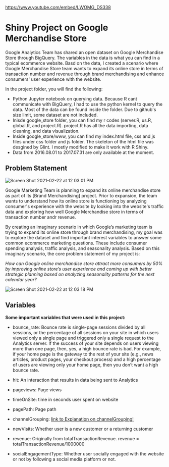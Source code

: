 https://www.youtube.com/embed/LWOMG_DS338

# Shiny Project on Google Merchandise Store #


Google Analytics Team has shared an open dataset on Google Merchandise Store through BigQuery. The variables in the data is what you can find in a typical ecommerce website. Basd on the data, I created a scenario where Google Merchandise Store team wants to expand its online store in terms of transaction number and revenue through brand merchandising and enhance consumers' user experience with the website.

In the project folder, you will find the following:

- Python Jupyter notebook on querying data. Because R cant communicate with BigQuery, I had to use the python kernel to query the data. Most of the data can be found inside the folder. Due to github's size limit, some dataset are not included. 
- Inisde google_store folder, you can find my r codes (server.R, us.R, global.R, and project.R). project.R has all the data importing, data cleaning, and data visualization. 
- Inside google_store/www, you can find my index.html file, css and js files under css folder and js folder. The skeleton of the html file was desgined by Glint. I mostly modified to make it work with R Shiny. 
- Data from 2016.08.01 to 2017.07.31 are only available at the moment.


## Problem Statement ##

![Screen Shot 2021-02-22 at 12 03 01 PM](https://user-images.githubusercontent.com/29543481/108742998-57e7e180-7506-11eb-91b5-8d4464d7ae07.png)


Google Marketing Team is planning to expand its online merchandise store as part of its [Brand Merchandising] project. Prior to expansion, the team wants to understand how its online store is functioning by analyzing consumer's experience with the website by looking into the website's traffic data and exploring how well Google Merchandise store in terms of transaction number andr revenue. 

By creating an imaginary scenario in which Google’s marketing team is trying to expand its online store through brand merchandising, my goal was to explore the dataset and find important interest variables to answer some common ecommerce marketing questions. These include consumer spending analysis, traffic analysis, and seasonality analysis. Based on this imaginary scenario, the core problem statement of my project is: 

*How can Google online merchandise store attract more consumers by 50% by improving online store’s user experience and coming up with better strategic planning based on analyzing seasonality patterns for the next calendar year?* 

![Screen Shot 2021-02-22 at 12 03 18 PM](https://user-images.githubusercontent.com/29543481/108743442-c75dd100-7506-11eb-86f6-87b89357906c.png)


## Variables ##

**Some important variables that were used in this project:**

- bounce_rate: Bounce rate is single-page sessions divided by all sessions, or the percentage of all sessions on your site in which users viewed only a single page and triggered only a single request to the Analytics server. If the success of your site depends on users viewing more than one page, then, yes, a high bounce rate is bad. For example, if your home page is the gateway to the rest of your site (e.g., news articles, product pages, your checkout process) and a high percentage of users are viewing only your home page, then you don’t want a high bounce rate.

- hit: An interaction that results in data being sent to Analytics

- pageviews: Page views

- timeOnSite: time in seconds user spent on website

- pagePath: Page path

- channelGrouping: [link to Explanation on channelGrouping!](https://support.google.com/analytics/answer/6010097?hl=en)

- newVisits: Whether user is a new customer or a returning customer

- revenue: Originally from totalTransactionRevenue. revenue = totalTransactionRevenue/1000000

- socialEngagementType: Whether user socially engaged with the website or not by following a social media platform or not.
